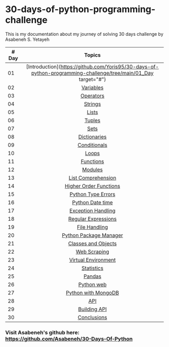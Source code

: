 # 30-days-of-python-programming-challenge
This is my documentation about my journey of solving 30 days challenge by Asabeneh S. Yetayeh


|# Day | Topics                                                    |
|------|:---------------------------------------------------------:|
| 01  |  [Introduction](https://github.com/Yoris95/30-days-of-python-programming-challenge/tree/main/01_Day target="#") |
| 02  |  [Variables](https://github.com/Yoris95/30-days-of-python-programming-challenge/tree/main/02_Day)|
| 03  |  [Operators](https://github.com/Yoris95/30-days-of-python-programming-challenge/tree/main/03_Day)|
| 04  |  [Strings](https://github.com/Yoris95/30-days-of-python-programming-challenge/tree/main/04_Day)|
| 05  |  [Lists](https://github.com/Yoris95/30-days-of-python-programming-challenge/tree/main/05_Day)|
| 06  |  [Tuples](https://github.com/Yoris95/30-days-of-python-programming-challenge/tree/main/06_Day)|
| 07  |  [Sets](https://github.com/Yoris95/30-days-of-python-programming-challenge/tree/main/07_Day)|
| 08  |  [Dictionaries](https://github.com/Yoris95/30-days-of-python-programming-challenge/tree/main/08_Day)|
| 09  |  [Conditionals](https://github.com/Yoris95/30-days-of-python-programming-challenge/tree/main/09_Day)|
| 10  |  [Loops](https://github.com/Yoris95/30-days-of-python-programming-challenge/tree/main/10_Day)|
| 11  |  [Functions](https://github.com/Yoris95/30-days-of-python-programming-challenge/tree/main/11_Day)|
| 12  |  [Modules]()|
| 13  |  [List Comprehension]()|
| 14  |  [Higher Order Functions]()|     
| 15  |  [Python Type Errors]()| 
| 16 |  [Python Date time]() |     
| 17 |  [Exception Handling]()|    
| 18 |  [Regular Expressions]()|    
| 19 |  [File Handling]()|
| 20 |  [Python Package Manager]()|
| 21 |  [Classes and Objects]()|
| 22 |  [Web Scraping]()|
| 23 |  [Virtual Environment]()|
| 24 |  [Statistics]()|
| 25 |  [Pandas]()|
| 26 |  [Python web]()|
| 27 |  [Python with MongoDB]()|
| 28 |  [API]()|
| 29 |  [Building API]()|
| 30 |  [Conclusions]()|


### Visit Asabeneh's github here: https://github.com/Asabeneh/30-Days-Of-Python
